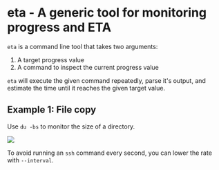 # eta - A generic tool for monitoring progress and ETA

`eta` is a command line tool that takes two arguments:

1. A target progress value
2. A command to inspect the current progress value

`eta` will execute the given command repeatedly, parse it's output, and estimate the time until it reaches the given target value.

## Example 1: File copy
Use `du -bs` to monitor the size of a directory.

<img src="http://aioo.be/eta/demo1b.gif" />

To avoid running an `ssh` command every second, you can lower the rate with `--interval`.

